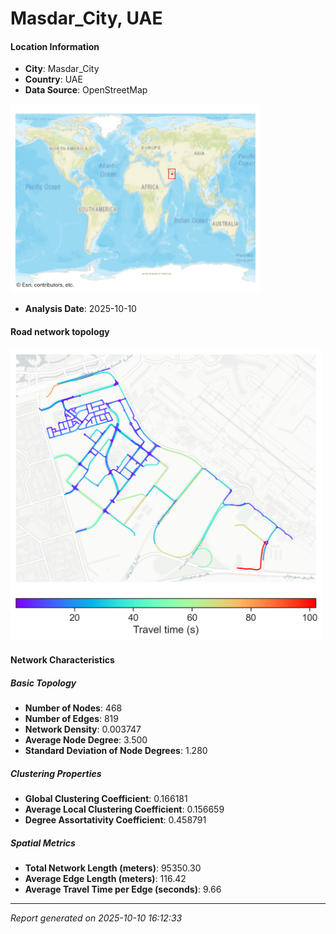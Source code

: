 # Masdar_City, UAE

#### Location Information

- **City**: Masdar_City
- **Country**: UAE
- **Data Source**: OpenStreetMap
<img src="Masdar_City_location.png" alt="Masdar_City Location Map" width="400" />

- **Analysis Date**: 2025-10-10

#### Road network topology

<img src="Masdar_City_network_map.png" alt="Masdar_City Road Network Map" width="500"/>

#### Network Characteristics

##### Basic Topology

- **Number of Nodes**: 468
- **Number of Edges**: 819
- **Network Density**: 0.003747
- **Average Node Degree**: 3.500
- **Standard Deviation of Node Degrees**: 1.280

##### Clustering Properties

- **Global Clustering Coefficient**: 0.166181
- **Average Local Clustering Coefficient**: 0.156659
- **Degree Assortativity Coefficient**: 0.458791

##### Spatial Metrics

- **Total Network Length (meters)**: 95350.30
- **Average Edge Length (meters)**: 116.42
- **Average Travel Time per Edge (seconds)**: 9.66

---
*Report generated on 2025-10-10 16:12:33*
